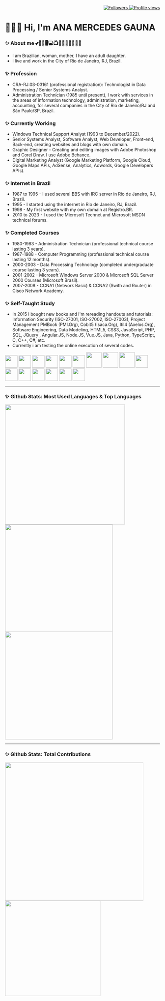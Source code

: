 <div align="right">   
<a href="https://github.com/amgauna/">
<img src="https://img.shields.io/github/followers/amgauna?label=follow&style=social&link=https://www.github.com/amgauna/" 
 title="Follow me" alt="Followers" /> 
</a> 
<a href="https://github.com/amgauna">
<img src="https://komarev.com/ghpvc/?username=amgauna&label=Profile%20views&color=0e75b6&style=flat-square&color=yellow&link=https://www.github.com/amgauna/" title="Profile views" alt="Profile views" /> 
</a>
</div>

# 👩🏻‍💻 Hi, I'm ANA MERCEDES GAUNA
	
### ✨ About me 💕🐶😺🖥️💻📺🎦🎸🍔🍕🌭🧁🍰
* I am Brazilian, woman, mother, I have an adult daughter.
* I live and work in the City of Rio de Janeiro, RJ, Brazil.

### ✨ Profession
* CRA-RJ:03-03161 (professional registration): Technologist in Data Processing / Senior Systems Analyst.
* Administration Technician (1985 until present), I work with services in the areas of information technology, administration, marketing, accounting, for several companies in the City of Rio de Janeiro/RJ and São Paulo/SP, Brazil.

### ✨ Currently Working
* Windows Technical Support Analyst (1993 to December/2022).
* Senior Systems Analyst, Software Analyst, Web Developer, Front-end, Back-end, creating websites and blogs with own domain.
* Graphic Designer - Creating and editing images with Adobe Photoshop and Corel Draw. I use Adobe Behance.
* Digital Marketing Analyst (Google Marketing Platform, Google Cloud, Google Maps APIs, AdSense, Analytics, Adwords, Google Developers APIs).

### ✨ Internet in Brazil
* 1987 to 1995 - I used several BBS with IRC server in Rio de Janeiro, RJ, Brazil.
* 1995 - I started using the internet in Rio de Janeiro, RJ, Brazil.
* 1998 - My first website with my own domain at Registro.BR.
* 2010 to 2023 - I used the Microsoft Technet and Microsoft MSDN technical forums.

### ✨ Completed Courses
* 1980-1983 - Administration Technician (professional technical course lasting 3 years).
* 1987-1988 - Computer Programming (professional technical course lasting 12 months).
* 2000-2003 - Data Processing Technology (completed undergraduate course lasting 3 years).
* 2001-2002 - Microsoft Windows Server 2000 & Microsoft SQL Server 2000 Courses (Microsoft Brasil). 
* 2007-2008 - CCNA1 (Network Basic) & CCNA2 (Swith and Router) in Cisco Network Academy.

### ✨ Self-Taught Study
* In 2015 I bought new books and I'm rereading handouts and tutorials: Information Security (ISO-27001, ISO-27002, ISO-27003), Project Management PMBook (PMI.Org), Cobit5 (Isaca.Org), Itil4 (Axelos.Org), Software Engineering, Data Modeling, HTML5, CSS3, JavaScript, PHP, SQL, JQuery , Angular.JS, Node.JS, Vue.JS, Java, Python, TypeScript, C, C++, C#, etc.
* Currently i am testing the online execution of several codes.

<div style="display: inline_block">
<img src="https://cdn.jsdelivr.net/gh/devicons/devicon/icons/vscode/vscode-original.svg" width="40" height="auto" /> 
<img src="https://cdn.jsdelivr.net/gh/devicons/devicon/icons/html5/html5-original-wordmark.svg" width="40" height="auto" />
<img src="https://cdn.jsdelivr.net/gh/devicons/devicon/icons/css3/css3-original-wordmark.svg" width="40" height="auto" />
<img src="https://cdn.jsdelivr.net/gh/devicons/devicon/icons/javascript/javascript-original.svg" width="40" height="auto" /> 
<img src="https://cdn.jsdelivr.net/gh/devicons/devicon/icons/jquery/jquery-original.svg" width="40" height="auto" /> 
<img src="https://cdn.jsdelivr.net/gh/devicons/devicon/icons/vuejs/vuejs-original.svg" width="40" height="auto" /> 
<img src="https://cdn.jsdelivr.net/gh/devicons/devicon/icons/php/php-original.svg" width="50" height="auto" />
<img src="https://cdn.jsdelivr.net/gh/devicons/devicon/icons/java/java-original-wordmark.svg" width="50" height="auto" />
<img src="https://cdn.jsdelivr.net/gh/devicons/devicon/icons/python/python-original-wordmark.svg"  width="50" height="auto" />	
<img src="https://cdn.jsdelivr.net/gh/devicons/devicon/icons/mysql/mysql-original.svg" width="40" height="auto" />
<img src="https://cdn.jsdelivr.net/gh/devicons/devicon/icons/nodejs/nodejs-original.svg" width="40" height="auto" />
<img src="https://cdn.jsdelivr.net/gh/devicons/devicon/icons/angularjs/angularjs-original.svg" width="40" height="auto" />  
<img src="https://cdn.jsdelivr.net/gh/devicons/devicon/icons/typescript/typescript-original.svg" width="40" height="auto" />  
<img src="https://cdn.jsdelivr.net/gh/devicons/devicon/icons/c/c-original.svg" width="40" height="auto" />  	
<img src="https://cdn.jsdelivr.net/gh/devicons/devicon/icons/cplusplus/cplusplus-original.svg" width="40" height="auto" />
<img src="https://cdn.jsdelivr.net/gh/devicons/devicon/icons/csharp/csharp-original.svg" width="40" height="auto" />  
</div>

---
### ✨ Github Stats: Most Used Languages & Top Languages

<div class="top-left"> 
<a href="https://github.com/amgauna/github-readme-stats" />
<img width="390" height="auto" align="left" src="https://github-readme-stats.vercel.app/api/top-langs?username=amgauna&layout=compact&langs_count=30&card_width=320" /> </a>
</div>

<div class="top-right">
<a href="https://github.com/amgauna/github-readme-stats" />
<img width="350" height="auto" align="top" src="https://github-profile-summary-cards.vercel.app/api/cards/repos-per-language?&langs_count=30&username=amgauna&theme=default" /> </a>
<a href="https://github.com/amgauna/github-readme-stats" />
<img width="350" height="auto" align="top" src="https://github-profile-summary-cards.vercel.app/api/cards/most-commit-language?&langs_count=30&username=amgauna&theme=default" /> </a>
</div> 
 
---
### ✨ Github Stats: Total Contributions

<div class="right"> 
<a href="https://github.com/amgauna/github-readme-stats" />
<img width="450" height="auto" align="center" src="https://github-readme-streak-stats.herokuapp.com/?user=amgauna&theme=default" /> </a>  
<a href="https://github.com/amgauna/github-readme-stats" />
<img width="310" height="auto" align="center" src="https://github-profile-summary-cards.vercel.app/api/cards/stats?&langs_count=30&username=amgauna&theme=default" /> </a>
</div>
